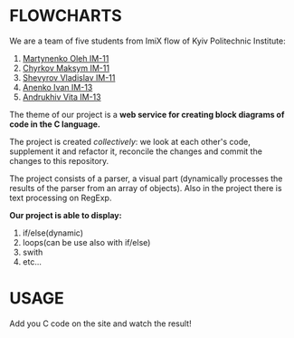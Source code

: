 # FLOWCHARTS <br>
We are a team of five students from ImiX flow of Kyiv Politechnic Institute: <br>

1. [Martynenko Oleh IM-11](https://github.com/olegoofy)<br>
2. [Chyrkov Maksym IM-11](https://github.com/chyrkovmaksym)<br>
3. [Shevyrov Vladislav IM-11](https://github.com/AidXylelele)<br>
4. [Anenko Ivan IM-13](https://github.com/LikerFeed)<br>
5. [Andrukhiv Vita IM-13](https://github.com/vita133)

The theme of our project is a <b>web service for creating block diagrams of code in the C language.</b>


The project is created <i>collectively</i>: we look at each other's code, supplement it and refactor it, reconcile the changes and commit the changes to this repository.

The project consists of a parser, a visual part (dynamically processes the results of the parser from an array of objects). Also in the project there is text processing on RegExp.

<b>Our project is able to display:</b>
1. if/else(dynamic)
2. loops(can be use also with if/else)
3. swith
4. etc...

# USAGE <br>

Add you C code on the site and watch the result!
